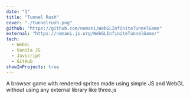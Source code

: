 ```yaml
---
date: "1"
title: "Tunnel Rush"
cover: "./tunnelrush.png"
github: "https://github.com/nemani/WebGLInfiniteTunnelGame"
external: "https://nemani.js.org/WebGLInfiniteTunnelGame/"
tech:
  - WebGL
  - Vanila JS
  - Javscript
  - GitHub
showInProjects: true
---
```


A browser game with rendered sprites made using simple JS and WebGL without using any external library like three.js
